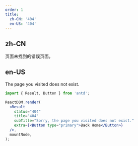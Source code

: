 ```yaml
---
order: 1
title:
  zh-CN: '404'
  en-US: '404'
---
```


## zh-CN

页面未找到的错误页面。

## en-US

The page you visited does not exist.

```jsx
import { Result, Button } from 'antd';

ReactDOM.render(
  <Result
    status="404"
    title="404"
    subTitle="Sorry, the page you visited does not exist."
    extra={<Button type="primary">Back Home</Button>}
  />,
  mountNode,
);
```
